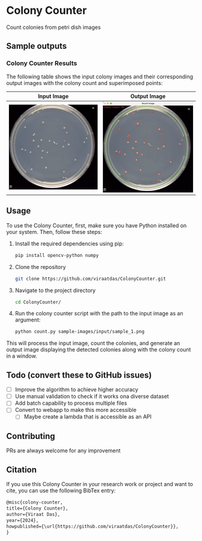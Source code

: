 # Colony Counter
Count colonies from petri dish images 

## Sample outputs

### Colony Counter Results

The following table shows the input colony images and their corresponding output images with the colony count and superimposed points:

| Input Image | Output Image |
|-------------|--------------|
| ![Input 1](sample-images/input/sample_1.png) | ![Output 1](sample-images/output/sample_1.png) |

## Usage

To use the Colony Counter, first, make sure you have Python installed on your system. Then, follow these steps:

1. Install the required dependencies using pip:
   ```bash
   pip install opencv-python numpy
   ```
2.  Clone the repository
    ```bash
    git clone https://github.com/viraatdas/ColonyCounter.git
    ```
3. Navigate to the project directory
   ```bash
   cd ColonyCounter/
   ```
4. Run the colony counter script with the path to the input image as an argument:
    ```bash
    python count.py sample-images/input/sample_1.png
    ```

This will process the input image, count the colonies, and generate an output image displaying the detected colonies along with the colony count in a window.

## Todo (convert these to GitHub issues)
- [ ] Improve the algorithm to achieve higher accuracy
- [ ] Use manual validation to check if it works ona  diverse dataset
- [ ] Add batch capability to process multiple files
- [ ] Convert to webapp to make this more accessible
  - [ ] Maybe create a lambda that is accessible as an API 

## Contributing
PRs are always welcome for any improvement

## Citation
If you use this Colony Counter in your research work or project and want to cite, you can use the following BibTex entry: 

```
@misc{colony-counter,
title={Colony Counter},
author={Viraat Das},
year={2024},
howpublished={\url{https://github.com/viraatdas/ColonyCounter}},
}
```

